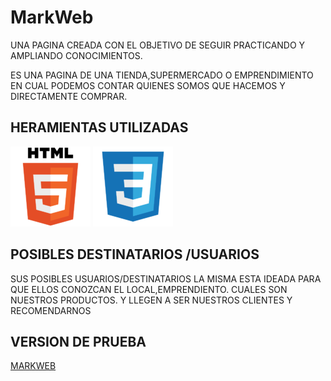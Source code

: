 # MarkWeb

UNA PAGINA CREADA CON EL  OBJETIVO DE SEGUIR PRACTICANDO  Y AMPLIANDO CONOCIMIENTOS.

ES UNA PAGINA DE UNA TIENDA,SUPERMERCADO O EMPRENDIMIENTO EN CUAL PODEMOS CONTAR QUIENES SOMOS QUE HACEMOS Y DIRECTAMENTE COMPRAR.

## HERAMIENTAS UTILIZADAS
 
 <img src="./img/html_original_wordmark_logo_icon_146478.png" />

 <img src="./img/file_type_css_icon_130661.png"/>

## POSIBLES  DESTINATARIOS /USUARIOS
 SUS POSIBLES USUARIOS/DESTINATARIOS LA MISMA  ESTA IDEADA PARA QUE ELLOS CONOZCAN EL LOCAL,EMPRENDIENTO. CUALES SON NUESTROS PRODUCTOS. Y LLEGEN A SER NUESTROS CLIENTES Y RECOMENDARNOS

## VERSION DE PRUEBA
[MARKWEB](https://choosealicense.com/licenses/mit/)